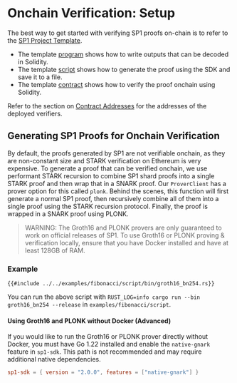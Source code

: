 # Onchain Verification: Setup

The best way to get started with verifying SP1 proofs on-chain is to refer to the [SP1 Project Template](https://github.com/succinctlabs/sp1-project-template/tree/main).

- The template [program](https://github.com/succinctlabs/sp1-project-template/blob/main/program/src/main.rs) shows how to write outputs that can be decoded in Solidity.
- The template [script](https://github.com/succinctlabs/sp1-project-template/blob/main/script/src/bin/prove.rs) shows how to generate the proof using the SDK and save it to a file.
- The template [contract](https://github.com/succinctlabs/sp1-project-template/blob/main/contracts/src/Fibonacci.sol) shows how to verify the proof onchain using Solidity.

Refer to the section on [Contract Addresses](./contract-addresses.md#contract-addresses) for the addresses of the deployed verifiers.

## Generating SP1 Proofs for Onchain Verification

By default, the proofs generated by SP1 are not verifiable onchain, as they are non-constant size and STARK verification on Ethereum is very expensive. To generate a proof that can be verified onchain, we use performant STARK recursion to combine SP1 shard proofs into a single STARK proof and then wrap that in a SNARK proof. Our `ProverClient` has a prover option for this called `plonk`. Behind the scenes, this function will first generate a normal SP1 proof, then recursively combine all of them into a single proof using the STARK recursion protocol. Finally, the proof is wrapped in a SNARK proof using PLONK.

> WARNING: The Groth16 and PLONK provers are only guaranteed to work on official releases of SP1. To
> use Groth16 or PLONK proving & verification locally, ensure that you have Docker installed and have
> at least 128GB of RAM.

### Example

```rust,noplayground
{{#include ../../examples/fibonacci/script/bin/groth16_bn254.rs}}
```

You can run the above script with `RUST_LOG=info cargo run --bin groth16_bn254 --release` in `examples/fibonacci/script`.

#### Using Groth16 and PLONK without Docker (Advanced)

If you would like to run the Groth16 or PLONK prover directly without Docker, you must have Go 1.22 installed and enable the `native-gnark` feature in `sp1-sdk`. This path is not recommended and may require additional native dependencies.

```toml
sp1-sdk = { version = "2.0.0", features = ["native-gnark"] }
```
